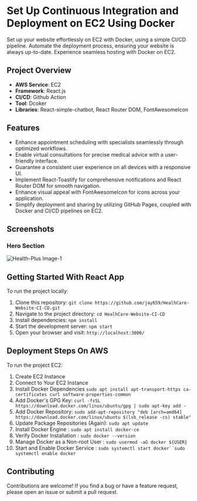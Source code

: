 # Set Up Continuous Integration and Deployment on EC2 Using Docker

Set up your website effortlessly on EC2 with Docker, using a simple CI/CD pipeline. Automate the deployment process, ensuring your website is always up-to-date. Experience seamless hosting with Docker on EC2.

## Project Overview

- **AWS Service**: EC2
- **Framework**: React.js
- **CI/CD**: Github Action
- **Tool**: Dcoker
- **Libraries**: React-simple-chatbot, React Router DOM, FontAwesomeIcon

## Features

- Enhance appointment scheduling with specialists seamlessly through optimized workflows.
- Enable virtual consultations for precise medical advice with a user-friendly interface.
- Guarantee a consistent user experience on all devices with a responsive UI.
- Implement React-Toastify for comprehensive notifications and React Router DOM for smooth navigation.
- Enhance visual appeal with FontAwesomeIcon for icons across your application.
- Simplify deployment and sharing by utilizing GitHub Pages, coupled with Docker and CI/CD pipelines on EC2.

## Screenshots

### Hero Section

![Health-Plus Image-1](https://i.postimg.cc/0Q4839KN/Health-Plus-Image1.png)

## Getting Started With React App

To run the project locally:

1. Clone this repository: `git clone https://github.com/jay659/HealhCare-Website-CI-CD.git`
2. Navigate to the project directory: `cd HealhCare-Website-CI-CD`
3. Install dependencies: `npm install`
4. Start the development server: `npm start`
5. Open your browser and visit: `http://localhost:3000/`

## Deployment Steps On AWS

To run the project EC2:

1. Create EC2 Instance
2. Connect to Your EC2 Instance
3. Install Docker Dependencies `sudo apt install apt-transport-https ca-certificates curl software-properties-common`
4. Add Docker's GPG Key: `curl -fsSL https://download.docker.com/linux/ubuntu/gpg | sudo apt-key add -`
5. Add Docker Repository: `sudo add-apt-repository "deb [arch=amd64] https://download.docker.com/linux/ubuntu $(lsb_release -cs) stable"`
6. Update Package Repositories (Again): `sudo apt update`
7. Install Docker Engine : `sudo apt install docker-ce`
8. Verify Docker Installation : `sudo docker --version`
9. Manage Docker as a Non-root User : `sudo usermod -aG docker ${USER}`
10. Start and Enable Docker Service : `sudo systemctl start docker``sudo systemctl enable docker`
   
## Contributing

Contributions are welcome! If you find a bug or have a feature request, please open an issue or submit a pull request.


